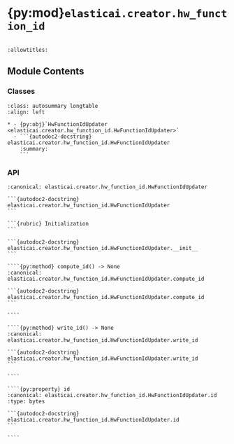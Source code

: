 # {py:mod}`elasticai.creator.hw_function_id`

```{py:module} elasticai.creator.hw_function_id
```

```{autodoc2-docstring} elasticai.creator.hw_function_id
:allowtitles:
```

## Module Contents

### Classes

````{list-table}
:class: autosummary longtable
:align: left

* - {py:obj}`HwFunctionIdUpdater <elasticai.creator.hw_function_id.HwFunctionIdUpdater>`
  - ```{autodoc2-docstring} elasticai.creator.hw_function_id.HwFunctionIdUpdater
    :summary:
    ```
````

### API

`````{py:class} HwFunctionIdUpdater(build_dir: pathlib.Path, target_file: str | pathlib.Path, replace_id_fn: collections.abc.Callable[[collections.abc.Iterable[str], bytes], collections.abc.Iterator[str]])
:canonical: elasticai.creator.hw_function_id.HwFunctionIdUpdater

```{autodoc2-docstring} elasticai.creator.hw_function_id.HwFunctionIdUpdater
```

```{rubric} Initialization
```

```{autodoc2-docstring} elasticai.creator.hw_function_id.HwFunctionIdUpdater.__init__
```

````{py:method} compute_id() -> None
:canonical: elasticai.creator.hw_function_id.HwFunctionIdUpdater.compute_id

```{autodoc2-docstring} elasticai.creator.hw_function_id.HwFunctionIdUpdater.compute_id
```

````

````{py:method} write_id() -> None
:canonical: elasticai.creator.hw_function_id.HwFunctionIdUpdater.write_id

```{autodoc2-docstring} elasticai.creator.hw_function_id.HwFunctionIdUpdater.write_id
```

````

````{py:property} id
:canonical: elasticai.creator.hw_function_id.HwFunctionIdUpdater.id
:type: bytes

```{autodoc2-docstring} elasticai.creator.hw_function_id.HwFunctionIdUpdater.id
```

````

`````
